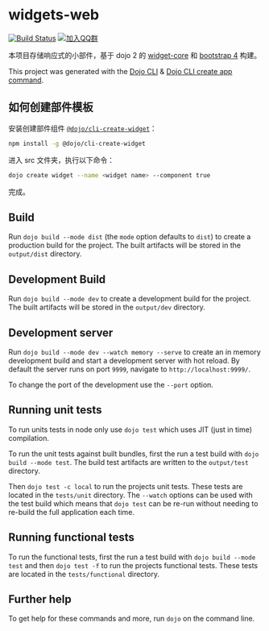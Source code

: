# widgets-web

[![Build Status](https://api.travis-ci.org/bianruanjian/widgets-web.svg?branch=master)](https://travis-ci.org/bianruanjian/widgets-web)
[![加入QQ群](https://img.shields.io/badge/QQ%E7%BE%A4-631036800-blue.svg)](http://shang.qq.com/wpa/qunwpa?idkey=12359372e3c79a93895f53a95b844fd146a45d143ec20d7496bfe138c17354aa)

本项目存储响应式的小部件，基于 dojo 2 的 [widget-core](https://github.com/dojo/widget-core) 和 [bootstrap 4](https://getbootstrap.com/) 构建。

This project was generated with the [Dojo CLI](https://github.com/dojo/cli) & [Dojo CLI create app command](https://github.com/dojo/cli-create-app).

## 如何创建部件模板

安装创建部件组件 [`@dojo/cli-create-widget`](https://github.com/dojo/cli-create-widget)：

```bash
npm install -g @dojo/cli-create-widget
```

进入 src 文件夹，执行以下命令：

```bash
dojo create widget --name <widget name> --component true
```

完成。



## Build

Run `dojo build --mode dist` (the `mode` option defaults to `dist`) to create a production build for the project. The built artifacts will be stored in the `output/dist` directory.

## Development Build

Run `dojo build --mode dev` to create a development build for the project. The built artifacts will be stored in the `output/dev` directory.

## Development server

Run `dojo build --mode dev --watch memory --serve` to create an in memory development build and start a development server with hot reload. By default the server runs on port `9999`, navigate to `http://localhost:9999/`.

To change the port of the development use the `--port` option.

## Running unit tests

To run units tests in node only use `dojo test` which uses JIT (just in time) compilation.

To run the unit tests against built bundles, first the run a test build with `dojo build --mode test`. The build test artifacts are written to the `output/test` directory.

Then `dojo test -c local` to run the projects unit tests. These tests are located in the `tests/unit` directory. The `--watch` options can be used with the test build which means that `dojo test` can be re-run without needing to re-build the full application each time.

## Running functional tests

To run the functional tests, first the run a test build with `dojo build --mode test` and then `dojo test -f` to run the projects functional tests. These tests are located in the `tests/functional` directory.

## Further help

To get help for these commands and more, run `dojo` on the command line.
